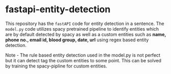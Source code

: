 # fastapi-entity-detection

This repository has the `fastAPI` code for entity detection in a sentence. The `model.py` code utilizes spacy pretrained pipeline to identify entities which are by default detected by spacy as well as a custom entities such as **name, phone no., email id, blood group, date, url** using regex based entity detection.

Note - The rule based entity detection used in the model.py is not perfect but it can detect tag the custom entities to some point. This can be solved by training the spacy-pipline for custom entities.
